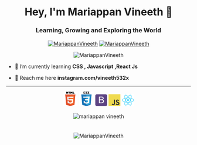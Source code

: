<h1 align="center">Hey, I'm Mariappan Vineeth 👋</h1>
<h3 align="center">Learning, Growing and Exploring the World</h3>
<p align="center">  
<a href="https://instagram.com/vineeth532x" target="blank"><img align="center" src="https://cdn.jsdelivr.net/npm/simple-icons@3.0.1/icons/instagram.svg" alt="MariappanVineeth" height="30" width="30" /></a>
<a href="https://twitter.com/vineeth532x" target="blank"><img align="center" src="https://cdn.jsdelivr.net/npm/simple-icons@3.0.1/icons/twitter.svg" alt="MariappanVineeth" height="30" width="30" /></a>
</p>
<p align="center">  <img src="https://komarev.com/ghpvc/?username=MariappanVineeth" alt="MariappanVineeth"/></p>

- 🎯 I’m currently learning **CSS , Javascript ,React Js**

- 💌 Reach me here **instagram.com/vineeth532x**

<hr><p align="center">
<img src="https://github.com/devicons/devicon/blob/master/icons/html5/html5-original-wordmark.svg" alt="html5" width="40" height="40"/>
<img src="https://github.com/devicons/devicon/blob/master/icons/css3/css3-original-wordmark.svg" alt="css3" width="40" height="40"/>  
<img src="https://github.com/devicons/devicon/blob/master/icons/bootstrap/bootstrap-plain.svg" alt="bootstrap" width="33" height="33"/>
<img src="https://github.com/devicons/devicon/blob/master/icons/javascript/javascript-original.svg" alt="javascript" width="33" height="33"/>
<img src="https://github.com/devicons/devicon/blob/master/icons/react/react-original.svg" alt="javascript" width="33" height="33"/>
</p>
<p align="center">
<img align="center" src="https://github-readme-stats.vercel.app/api/top-langs/?username=MariappanVineeth&layout=compact&hide=html&theme=dark" alt="mariappan vineeth" /> <br><br><br>
<img align="center" src="https://github-readme-stats.vercel.app/api?username=MariappanVineeth&show_icons=true&theme=dark&count_private=true&include_all_commits=true" alt="MariappanVineeth" />
</p>
